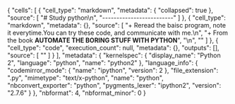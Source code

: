 {
 "cells": [
  {
   "cell_type": "markdown",
   "metadata": {
    "collapsed": true
   },
   "source": [
    "# Study python\n",
    "-------------------------"
   ]
  },
  {
   "cell_type": "markdown",
   "metadata": {},
   "source": [
    "+ Reread the baisc program, note it everytime.You can try these code, and communicate with me.\n",
    "+ From the book **AUTOMATE THE BORING STUFF WITH PYTHON**",
    "\n",
    ""
   ]
  },
  {
   "cell_type": "code",
   "execution_count": null,
   "metadata": {},
   "outputs": [],
   "source": [
    ""
   ]
  }
 ],
 "metadata": {
  "kernelspec": {
   "display_name": "Python 2",
   "language": "python",
   "name": "python2"
  },
  "language_info": {
   "codemirror_mode": {
    "name": "ipython",
    "version": 2
   },
   "file_extension": ".py",
   "mimetype": "text/x-python",
   "name": "python",
   "nbconvert_exporter": "python",
   "pygments_lexer": "ipython2",
   "version": "2.7.6"
  }
 },
 "nbformat": 4,
 "nbformat_minor": 0
}
